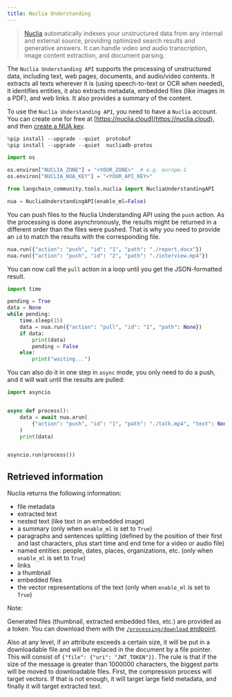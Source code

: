 ```yaml
---
title: Nuclia Understanding
---
```


>[Nuclia](https://nuclia.com) automatically indexes your unstructured data from any internal and external source, providing optimized search results and generative answers. It can handle video and audio transcription, image content extraction, and document parsing.

The `Nuclia Understanding API` supports the processing of unstructured data, including text, web pages, documents, and audio/video contents. It extracts all texts wherever it is (using speech-to-text or OCR when needed), it identifies entities, it also extracts metadata, embedded files (like images in a PDF), and web links. It also provides a summary of the content.

To use the `Nuclia Understanding API`, you need to have a `Nuclia` account. You can create one for free at [https://nuclia.cloud](https://nuclia.cloud), and then [create a NUA key](https://docs.nuclia.dev/docs/docs/using/understanding/intro).

```python
%pip install --upgrade --quiet  protobuf
%pip install --upgrade --quiet  nucliadb-protos
```

```python
import os

os.environ["NUCLIA_ZONE"] = "<YOUR_ZONE>"  # e.g. europe-1
os.environ["NUCLIA_NUA_KEY"] = "<YOUR_API_KEY>"
```

```python
from langchain_community.tools.nuclia import NucliaUnderstandingAPI

nua = NucliaUnderstandingAPI(enable_ml=False)
```

You can push files to the Nuclia Understanding API using the `push` action. As the processing is done asynchronously, the results might be returned in a different order than the files were pushed. That is why you need to provide an `id` to match the results with the corresponding file.

```python
nua.run({"action": "push", "id": "1", "path": "./report.docx"})
nua.run({"action": "push", "id": "2", "path": "./interview.mp4"})
```

You can now call the `pull` action in a loop until you get the JSON-formatted result.

```python
import time

pending = True
data = None
while pending:
    time.sleep(15)
    data = nua.run({"action": "pull", "id": "1", "path": None})
    if data:
        print(data)
        pending = False
    else:
        print("waiting...")
```

You can also do it in one step in `async` mode, you only need to do a push, and it will wait until the results are pulled:

```python
import asyncio


async def process():
    data = await nua.arun(
        {"action": "push", "id": "1", "path": "./talk.mp4", "text": None}
    )
    print(data)


asyncio.run(process())
```

## Retrieved information

Nuclia returns the following information:

- file metadata
- extracted text
- nested text (like text in an embedded image)
- a summary (only when `enable_ml` is set to `True`)
- paragraphs and sentences splitting (defined by the position of their first and last characters, plus start time and end time for a video or audio file)
- named entities: people, dates, places, organizations, etc. (only when `enable_ml` is set to `True`)
- links
- a thumbnail
- embedded files
- the vector representations of the text (only when `enable_ml` is set to `True`)

Note:

  Generated files (thumbnail, extracted embedded files, etc.) are provided as a token. You can download them with the [`/processing/download` endpoint](https://docs.nuclia.dev/docs/api#operation/Download_binary_file_processing_download_get).

  Also at any level, if an attribute exceeds a certain size, it will be put in a downloadable file and will be replaced in the document by a file pointer. This will consist of `{"file": {"uri": "JWT_TOKEN"}}`. The rule is that if the size of the message is greater than 1000000 characters, the biggest parts will be moved to downloadable files. First, the compression process will target vectors. If that is not enough, it will target large field metadata, and finally it will target extracted text.
